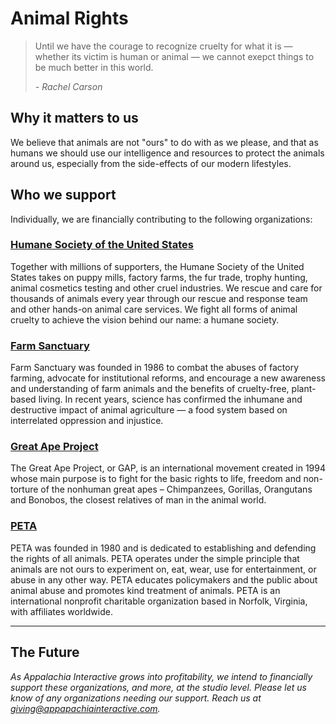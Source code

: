 # Animal Rights

> Until we have the courage to recognize cruelty for what it is — whether its victim is human or animal — we cannot exepct things to be much better in this world.
>
> *- Rachel Carson*

## Why it matters to us

We believe that animals are not "ours" to do with as we please, and that as humans we should use our intelligence and resources to protect the animals around us, especially from the side-effects of our modern lifestyles.

## Who we support

Individually, we are financially contributing to the following organizations:

### [Humane Society of the United States](https://www.humanesociety.org/)

Together with millions of supporters, the Humane Society of the United States takes on puppy mills, factory farms, the fur trade, trophy hunting, animal cosmetics testing and other cruel industries. We rescue and care for thousands of animals every year through our rescue and response team and other hands-on animal care services. We fight all forms of animal cruelty to achieve the vision behind our name: a humane society.

### [Farm Sanctuary](https://www.farmsanctuary.org)

Farm Sanctuary was founded in 1986 to combat the abuses of factory farming, advocate for institutional reforms, and encourage a new awareness and understanding of farm animals and the benefits of cruelty-free, plant-based living. In recent years, science has confirmed the inhumane and destructive impact of animal agriculture — a food system based on interrelated oppression and injustice.

### [Great Ape Project](https://www.projetogap.org.br/en/)

The Great Ape Project, or GAP, is an international movement created in 1994 whose main purpose is to fight for the basic rights to life, freedom and non-torture of the nonhuman great apes – Chimpanzees, Gorillas, Orangutans and Bonobos, the closest relatives of man in the animal world.

### [PETA](https://peta.org)

PETA was founded in 1980 and is dedicated to establishing and defending the rights of all animals. PETA operates under the simple principle that animals are not ours to experiment on, eat, wear, use for entertainment, or abuse in any other way. PETA educates policymakers and the public about animal abuse and promotes kind treatment of animals. PETA is an international nonprofit charitable organization based in Norfolk, Virginia, with affiliates worldwide.

---

## The Future

*As Appalachia Interactive grows into profitability, we intend to financially support these organizations, and more, at the studio level.  Please let us know of any organizations needing our support.  Reach us at [giving@appapachiainteractive.com](mailto:giving@appalachiainteractive.com).*
